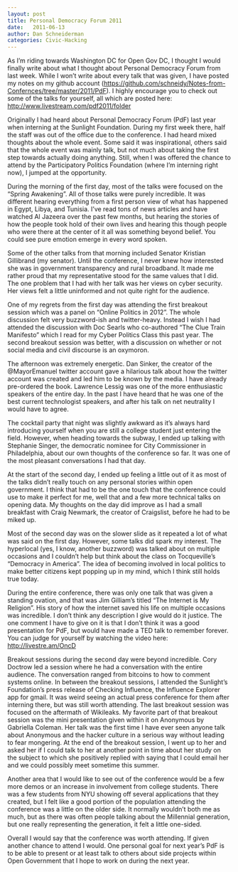 ```yaml
---
layout: post
title: Personal Democracy Forum 2011
date:   2011-06-13
author: Dan Schneiderman
categories: Civic-Hacking
---
```

As I’m riding towards Washington DC for Open Gov DC, I thought I would finally write about what I thought about Personal Democracy Forum from last week. While I won’t write about every talk that was given, I have posted my notes on my github account (https://github.com/schneidy/Notes-from-Confernces/tree/master/2011/PdF). I highly encourage you to check out some of the talks for yourself, all which are posted here: http://www.livestream.com/pdf2011/folder


Originally I had heard about Personal Democracy Forum (PdF) last year when interning at the Sunlight Foundation. During my first week there, half the staff was out of the office due to the conference. I had heard mixed thoughts about the whole event. Some said it was inspirational, others said that the whole event was mainly talk, but not much about taking the first step towards actually doing anything. Still, when I was offered the chance to attend by the Participatory Politics Foundation (where I’m interning right now), I jumped at the opportunity.


During the morning of the first day, most of the talks were focused on the “Spring Awakening”. All of those talks were purely incredible. It was different hearing everything from a first person view of what has happened in Egypt, Libya, and Tunisia. I’ve read tons of news articles and have watched Al Jazeera over the past few months, but hearing the stories of how the people took hold of their own lives and hearing this though people who were there at the center of it all was something beyond belief. You could see pure emotion emerge in every word spoken.


Some of the other talks from that morning included Senator Kristian Gillibrand (my senator). Until the conference, I never knew how interested she was in government transparency and rural broadband. It made me rather proud that my representative stood for the same values that I did. The one problem that I had with her talk was her views on cyber security. Her views felt a little uninformed and not quite right for the audience.


One of my regrets from the first day was attending the first breakout session which was a panel on “Online Politics in 2012”. The whole discussion felt very buzzword-ish and twitter-heavy. Instead I wish I had attended the discussion with Doc Searls who co-authored “The Clue Train Manifesto” which I read for my Cyber Politics Class this past year. The second breakout session was better, with a discussion on whether or not social media and civil discourse is an oxymoron.


The afternoon was extremely energetic. Dan Sinker, the creator of the @MayorEmanuel twitter account gave a hilarious talk about how the twitter account was created and led him to be known by the media. I have already pre-ordered the book. Lawrence Lessig was one of the more enthusiastic speakers of the entire day. In the past I have heard that he was one of the best current technologist speakers, and after his talk on net neutrality I would have to agree.


The cocktail party that night was slightly awkward as it’s always hard introducing yourself when you are still a college student just entering the field. However, when heading towards the subway, I ended up talking with Stephanie Singer, the democratic nominee for City Commissioner in Philadelphia, about our own thoughts of the conference so far. It was one of the most pleasant conversations I had that day.


At the start of the second day, I ended up feeling a little out of it as most of the talks didn’t really touch on any personal stories within open government. I think that had to be the one touch that the conference could use to make it perfect for me, well that and a few more technical talks on opening data. My thoughts on the day did improve as I had a small breakfast with Craig Newmark, the creator of Craigslist, before he had to be miked up.


Most of the second day was on the slower slide as it repeated a lot of what was said on the first day. However, some talks did spark my interest. The hyperlocal (yes, I know, another buzzword) was talked about on multiple occasions and I couldn’t help but think about the class on Tocqueville’s “Democracy in America”. The idea of becoming involved in local politics to make better citizens kept popping up in my mind, which I think still holds true today.


During the entire conference, there was only one talk that was given a standing ovation, and that was Jim Gilliam’s titled “The Internet is My Religion”.  His story of how the internet saved his life on multiple occasions was incredible. I don’t think any description I give would do it justice. The one comment I have to give on it is that I don’t think it was a good presentation for PdF, but would have made a TED talk to remember forever. You can judge for yourself by watching the video here: http://livestre.am/OncD


Breakout sessions during the second day were beyond incredible. Cory Doctrow led a session where he had a conversation with the entire audience. The conversation ranged from bitcoins to how to comment systems online. In between the breakout sessions, I attended the Sunlight’s Foundation’s press release of Checking Influence, the Influence Explorer app for gmail. It was weird seeing an actual press conference for them after interning there, but was still worth attending. The last breakout session was focused on the aftermath of Wikileaks.  My favorite part of that breakout session was the mini presentation given within it on Anonymous by Gabriella Coleman. Her talk was the first time I have ever seen anyone talk about Anonymous and the hacker culture in a serious way without leading to fear mongering. At the end of the breakout session, I went up to her and asked her if I could talk to her at another point in time about her study on the subject to which she positively replied with saying that I could email her and we could possibly meet sometime this summer.


Another area that I would like to see out of the conference would be a few more demos or an increase in involvement from college students. There was a few students from NYU showing off several applications that they created, but I felt like a good portion of the population attending the conference was a little on the older side. It normally wouldn’t both me as much, but as there was often people talking about the Millennial generation, but one really representing the generation, it felt a little one-sided.


Overall I would say that the conference was worth attending. If given another chance to attend I would. One personal goal for next year’s PdF is to be able to present or at least talk to others about side projects within Open Government that I hope to work on during the next year.
